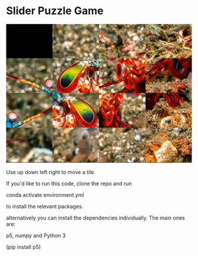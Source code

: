 <h1>Slider Puzzle Game</h1>

![video](/slider_video.gif)

Use up down left right to move a tile.




If you'd like to run this code, clone the repo and run 

conda activate environment.yml

to install the relevant packages.

alternatively you can install the dependencies individually. The main ones are:

p5,
numpy and
Python 3

(pip install p5)
